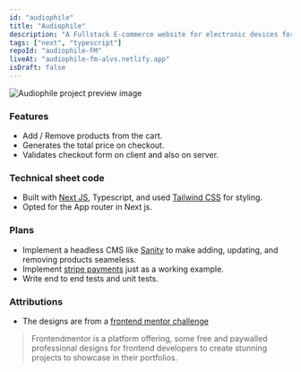 ```yaml
---
id: "audiophile"
title: "Audiophile"
description: "A Fullstack E-commerce website for electronic devices for audio"
tags: ["next", "typescript"]
repoId: "audiophile-FM"
liveAt: "audiophile-fm-alvs.netlify.app"
isDraft: false
---
```


![Audiophile project preview image](/assets/img/audiophile-thumb.png)

### Features

-   Add / Remove products from the cart.
-   Generates the total price on checkout.
-   Validates checkout form on client and also on server.

### Technical sheet code

-   Built with [Next JS](https://nextjs.org/), Typescript, and used [Tailwind CSS](https://tailwindcss.com/) for styling.
-   Opted for the App router in Next js.

### Plans

-   Implement a headless CMS like [Sanity](https://sanity.io/) to make adding, updating, and removing products seameless.
-   Implement [stripe payments](https://stripe.com/) just as a working example.
-   Write end to end tests and unit tests.

### Attributions

-   The designs are from a [frontend mentor challenge](https://www.frontendmentor.io/challenges/audiophile-ecommerce-website-C8cuSd_wx)

> Frontendmentor is a platform offering, some free and paywalled professional designs for frontend developers to create stunning projects to showcase in their portfolios.
